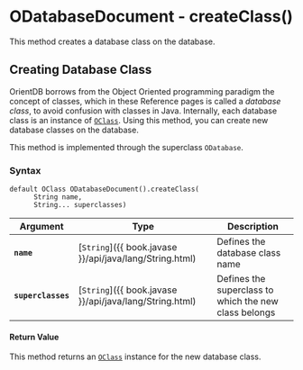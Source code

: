 # ODatabaseDocument - createClass()

This method creates a database class on the database.

## Creating Database Class

OrientDB borrows from the Object Oriented programming paradigm the concept of classes, which in these Reference pages is called a *database class*, to avoid confusion with classes in Java.  Internally, each database class is an instance of [`OClass`](../OClass.md).  Using this method, you can create new database classes on the database.

This method is implemented through the superclass `ODatabase`.

### Syntax

```
default OClass ODatabaseDocument().createClass(
      String name,
	  String... superclasses)
```

| Argument | Type | Description |
|---|---|---|
| **`name`** | [`String`]({{ book.javase }}/api/java/lang/String.html) | Defines the database class name |
| **`superclasses`** | [`String`]({{ book.javase }}/api/java/lang/String.html) | Defines the superclass to which the new class belongs |

#### Return Value

This method returns an [`OClass`](../OClass.md) instance for the new database class.
